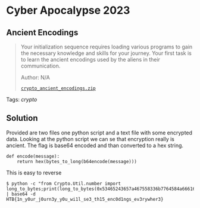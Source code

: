 # Cyber Apocalypse 2023

## Ancient Encodings

> Your initialization sequence requires loading various programs to gain the necessary knowledge and skills for your journey. Your first task is to learn the ancient encodings used by the aliens in their communication.
>
>  Author: N/A
>
> [`crypto_ancient_encodings.zip`](crypto_ancient_encodings.zip)

Tags: _crypto_

## Solution
Provided are two files one python script and a text file with some encrypted data. Looking at the python script we can se that encryption really is ancient. The flag is base64 encoded and than converted to a hex string. 

```
def encode(message):
    return hex(bytes_to_long(b64encode(message)))
```

This is easy to reverse
```
$ python -c "from Crypto.Util.number import long_to_bytes;print(long_to_bytes(0x53465243657a467558336b7764584a66616a4231636d347a655639354d48566664326b786246397a5a544e66644767784e56396c626d4d775a4446755a334e665a58597a636e6c33614756794d33303d).decode())" | base64 -d
HTB{1n_y0ur_j0urn3y_y0u_wi1l_se3_th15_enc0d1ngs_ev3rywher3}
```